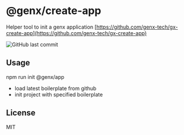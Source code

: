 # @genx/create-app

Helper tool to init a genx application [https://github.com/genx-tech/gx-create-app](https://github.com/genx-tech/gx-create-app)

![GitHub last commit](https://img.shields.io/github/last-commit/genx-tech/gx-create-app)

## Usage

npm run init @genx/app

* load latest boilerplate from github
* init project with specified boilerplate
   
## License

  MIT    